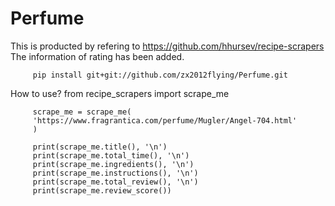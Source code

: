 # Perfume

This is producted by refering to https://github.com/hhursev/recipe-scrapers
The information of rating has been added.

         pip install git+git://github.com/zx2012flying/Perfume.git

How to use?
         from recipe_scrapers import scrape_me

         scrape_me = scrape_me(
         'https://www.fragrantica.com/perfume/Mugler/Angel-704.html'
         )

         print(scrape_me.title(), '\n')
         print(scrape_me.total_time(), '\n')
         print(scrape_me.ingredients(), '\n')
         print(scrape_me.instructions(), '\n')
         print(scrape_me.total_review(), '\n')
         print(scrape_me.review_score()) 




